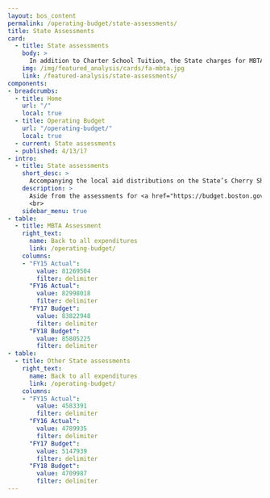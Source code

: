 ```yaml
---
layout: bos_content
permalink: /operating-budget/state-assessments/
title: State Assessments
card:
  - title: State assessments
    body: >
      In addition to Charter School Tuition, the State charges for MBTA and other items. Learn more.
    img: /img/featured_analysis/cards/fa-mbta.jpg
    link: /featured-analysis/state-assessments/
components:
- breadcrumbs:
  - title: Home
    url: "/"
    local: true
  - title: Operating Budget
    url: "/operating-budget/"
    local: true
  - current: State assessments
  - published: 4/13/17
- intro:
  - title: State assessments
    short_desc: >
      Accompanying the local aid distributions on the State’s Cherry Sheet are charges to the City from the Commonwealth. The City expects to be assessed $264.9 million by the Commonwealth in FY18, $19.0 million over the previous year.
    description: >
      Aside from the assessments for <a href="https://budget.boston.gov/operating-budget/charter-school-tuition">Charter School Tuition</a> and the Massachusetts Bay Transportation Authority (MBTA) state assessment growth is relatively small. In accordance with Proposition 2 1/2, these charges, except for Charter School Tuition, cannot increase by more than 2.5% annually on a statewide basis.
      <br>
    sidebar_menu: true
- table:
  - title: MBTA Assessment
    right_text:
      name: Back to all expenditures
      link: /operating-budget/
    columns:
    - "FY15 Actual": 
        value: 81269504
        filter: delimiter
      "FY16 Actual": 
        value: 82998018
        filter: delimiter
      "FY17 Budget": 
        value: 83822948
        filter: delimiter
      "FY18 Budget": 
        value: 85805225
        filter: delimiter
- table: 
  - title: Other State assessments
    right_text:
      name: Back to all expenditures
      link: /operating-budget/
    columns:
    - "FY15 Actual": 
        value: 4583391
        filter: delimiter
      "FY16 Actual": 
        value: 4789935
        filter: delimiter
      "FY17 Budget": 
        value: 5147939
        filter: delimiter
      "FY18 Budget": 
        value: 4709987
        filter: delimiter
---
```

